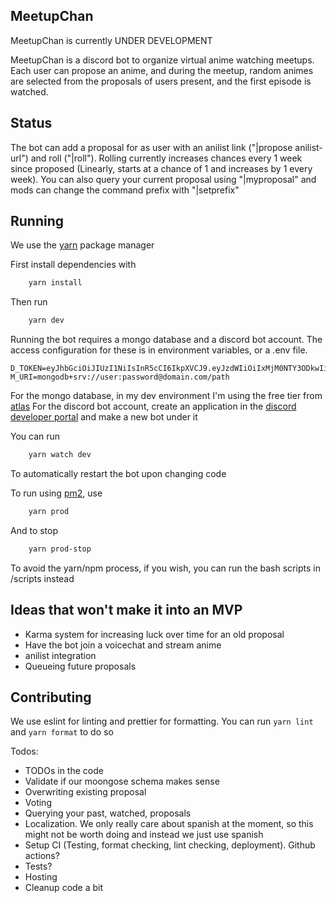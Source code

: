 ## MeetupChan

MeetupChan is currently UNDER DEVELOPMENT

MeetupChan is a discord bot to organize virtual anime watching meetups. Each user can propose an anime, and during the meetup, random animes are selected from the proposals of users present, and the first episode is watched.

## Status

The bot can add a proposal for as user with an anilist link ("|propose anilist-url") and roll ("|roll"). Rolling currently increases chances every 1 week since proposed (Linearly, starts at a chance of 1 and increases by 1 every week). You can also query your current proposal using "|myproposal" and mods can change the command prefix with "|setprefix"

## Running

We use the [yarn](https://yarnpkg.com/) package manager

First install dependencies with

```sh
    yarn install
```

Then run

```sh
    yarn dev
```

Running the bot requires a mongo database and a discord bot account. The access configuration for these is in environment variables, or a .env file.

```
D_TOKEN=eyJhbGciOiJIUzI1NiIsInR5cCI6IkpXVCJ9.eyJzdWIiOiIxMjM0NTY3ODkwIiwibmFtZSI6IkpvaG4gRG9lIiwiYWRtaW4iOnRydWV9.TJVA95OrM7E2cBab30RMHrHDcEfxjoYZgeFONFh7HgQ
M_URI=mongodb+srv://user:password@domain.com/path
```

For the mongo database, in my dev environment I'm using the free tier from [atlas](https://cloud.mongodb.com)
For the discord bot account, create an application in the [discord developer portal](https://discord.com/developers) and make a new bot under it

You can run

```sh
    yarn watch dev
```

To automatically restart the bot upon changing code

To run using [pm2](https://pm2.keymetrics.io/), use

```sh
    yarn prod
```

And to stop

```sh
    yarn prod-stop
```

To avoid the yarn/npm process, if you wish, you can run the bash scripts in /scripts instead

## Ideas that won't make it into an MVP

- Karma system for increasing luck over time for an old proposal
- Have the bot join a voicechat and stream anime
- anilist integration
- Queueing future proposals

## Contributing

We use eslint for linting and prettier for formatting. You can run `yarn lint` and `yarn format` to do so

Todos:

- TODOs in the code
- Validate if our moongose schema makes sense
- Overwriting existing proposal
- Voting
- Querying your past, watched, proposals
- Localization. We only really care about spanish at the moment, so this might not be worth doing and instead we just use spanish
- Setup CI (Testing, format checking, lint checking, deployment). Github actions?
- Tests?
- Hosting
- Cleanup code a bit

